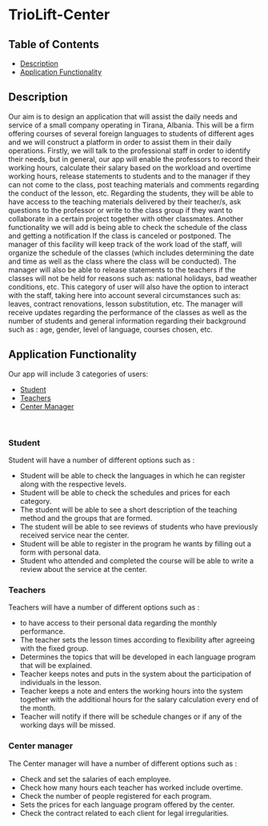 # TrioLift-Center

## Table of Contents
* [Description](#description)
* [Application Functionality](#application-functionality)

## Description
Our aim is to design an application that will assist the daily needs and service of a small company operating in Tirana, Albania. This will be a firm offering courses of several foreign languages to students of different ages and we will construct a platform in order to assist them in their daily operations. Firstly, we will talk to the professional staff in order to identify their needs, but in general, our app will enable the professors to record their working hours, calculate their salary based on the workload and overtime working hours, release statements to students and to the manager if they can not come to the class, post teaching materials and comments regarding the conduct of the lesson, etc. Regarding the students, they will be able to have access to the teaching materials delivered by their teacher/s, ask questions to the professor or write to the class group if they want to collaborate in a certain project together with other classmates. Another functionality we will add is being able to check the schedule of the class and getting a notification If the class is canceled or postponed. The manager of this facility will keep track of the work load of the staff, will organize the schedule of the classes (which includes  determining the date and time as well as the class where the class will be conducted). The manager will also be able to release statements to the teachers if the classes will not be held for reasons such as: national holidays, bad weather conditions, etc. This category of user will also have the option to interact with the staff, taking here into account several circumstances such as: leaves, contract renovations, lesson substitution, etc. The manager will receive updates regarding the performance of the classes as well as the number of students and general information regarding their background such as : age, gender, level of language, courses chosen, etc.


## Application Functionality
Our app will include 3 categories of users:
* [Student](#Student)
* [Teachers](#Teachers)
* [Center Manager](#Center-Manager)
<br>

### Student
Student will have a number of  different options  such as :
* Student will be able to check the languages in which he can register along with the respective levels.
* Student will be able to check the schedules and prices for each category.
* The student will be able to see a short description of the teaching method and the groups that are formed.
* The student will be able to see reviews of students who have previously received service near the center.
* Student will be able to register in the program he wants by filling out a form with personal data.
* Student who attended and completed the course will be able to write a review about the service at the center.



### Teachers
Teachers will have a number  of different options such as :
* to have access to their personal data regarding the monthly performance.
* The teacher sets the lesson times according to flexibility after agreeing with the fixed group.
* Determines the topics that will be developed in each language program that will be explained.
* Teacher keeps notes and puts in the system about the participation of individuals in the lesson.
* Teacher keeps a note and enters the working hours into the system together with the additional hours for the salary calculation every end of the month.
* Teacher will notify if there will be schedule changes or if any of the working days will be missed.


### Center manager
The Center manager will have a number of  different options  such as :
* Check and set the salaries of each employee.
* Check how many hours each teacher has worked include overtime.
* Check the number of people registered for each program.
* Sets the prices for each language program offered by the center.
* Check the contract related to each client for legal irregularities.




